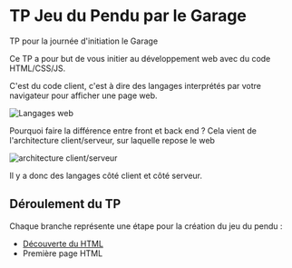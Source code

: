 # TP Jeu du Pendu par le Garage
TP pour la journée d'initiation le Garage

Ce TP a pour but de vous initier au développement web avec du code HTML/CSS/JS.

C'est du code client, c'est à dire des langages interprétés par votre navigateur pour afficher une page web.

![Langages web](https://www.alticreation.com/uploads/iceberg-front-end-back-end-developers.jpg)

Pourquoi faire la différence entre front et back end ?
Cela vient de l'architecture client/serveur, sur laquelle repose le web

![architecture client/serveur](https://www.pinterest.com/pin/628955904196411227/)

Il y a donc des langages côté client et côté serveur.

## Déroulement du TP

Chaque branche représente une étape pour la création du jeu du pendu :
* [Découverte du HTML]()
* Première page HTML
